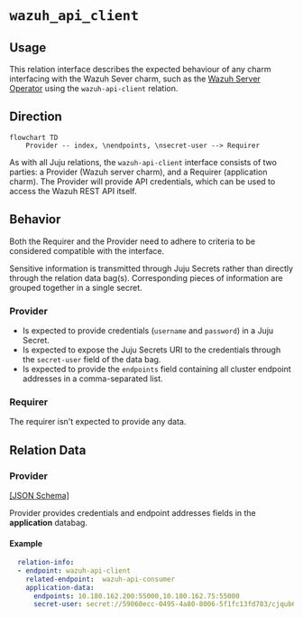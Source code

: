 # `wazuh_api_client`

## Usage

This relation interface describes the expected behaviour of any charm interfacing with the Wazuh Sever charm, such as the [Wazuh Server Operator](https://github.com/canonical/wazuh-server-operator) using the `wazuh-api-client` relation.

## Direction

```mermaid
flowchart TD
    Provider -- index, \nendpoints, \nsecret-user --> Requirer
```

As with all Juju relations, the `wazuh-api-client` interface consists of two parties: a Provider (Wazuh server charm), and a Requirer (application charm). The Provider will provide API credentials, which can be used to access the Wazuh REST API itself.

## Behavior

Both the Requirer and the Provider need to adhere to criteria to be considered compatible with the interface.

Sensitive information is transmitted through Juju Secrets rather than directly through the relation data bag(s). Corresponding pieces of information are grouped together in a single secret.

### Provider
- Is expected to provide credentials (`username` and `password`) in a Juju Secret.
- Is expected to expose the Juju Secrets URI to the credentials through the `secret-user` field of the data bag.
- Is expected to provide the `endpoints` field containing all cluster endpoint addresses in a comma-separated list.

### Requirer

The requirer isn't expected to provide any data.

## Relation Data

### Provider

[\[JSON Schema\]](./schemas/provider.json)

Provider provides credentials and endpoint addresses fields in the **application** databag.


#### Example
```yaml
  relation-info:
  - endpoint: wazuh-api-client
    related-endpoint:  wazuh-api-consumer
    application-data:
      endpoints: 10.180.162.200:55000,10.180.162.75:55000
      secret-user: secret://59060ecc-0495-4a80-8006-5f1fc13fd783/cjqub6vubg2s77p3nio0
```
